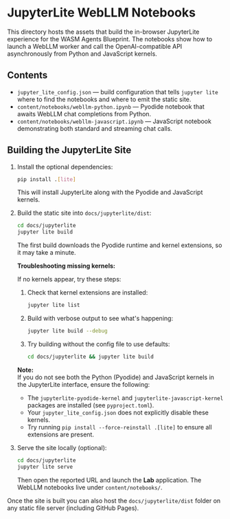 # JupyterLite WebLLM Notebooks

This directory hosts the assets that build the in-browser JupyterLite experience for the WASM Agents Blueprint. The notebooks
show how to launch a WebLLM worker and call the OpenAI-compatible API asynchronously from Python and JavaScript kernels.

## Contents

- `jupyter_lite_config.json` — build configuration that tells `jupyter lite` where to find the notebooks and where to emit the
  static site.
- `content/notebooks/webllm-python.ipynb` — Pyodide notebook that awaits WebLLM chat completions from Python.
- `content/notebooks/webllm-javascript.ipynb` — JavaScript notebook demonstrating both standard and streaming chat calls.

## Building the JupyterLite Site

1. Install the optional dependencies:

   ```bash
   pip install .[lite]
   ```

   This will install JupyterLite along with the Pyodide and JavaScript kernels.

2. Build the static site into `docs/jupyterlite/dist`:

   ```bash
   cd docs/jupyterlite
   jupyter lite build
   ```

   The first build downloads the Pyodide runtime and kernel extensions, so it may take a minute.

   **Troubleshooting missing kernels:**
   
   If no kernels appear, try these steps:
   
   1. Check that kernel extensions are installed:
      ```bash
      jupyter lite list
      ```
   
   2. Build with verbose output to see what's happening:
      ```bash
      jupyter lite build --debug
      ```

   3. Try building without the config file to use defaults:
      ```bash
      cd docs/jupyterlite && jupyter lite build
      ```

   **Note:**  
   If you do not see both the Python (Pyodide) and JavaScript kernels in the JupyterLite interface, ensure the following:
   - The `jupyterlite-pyodide-kernel` and `jupyterlite-javascript-kernel` packages are installed (see `pyproject.toml`).
   - Your `jupyter_lite_config.json` does not explicitly disable these kernels.
   - Try running `pip install --force-reinstall .[lite]` to ensure all extensions are present.

3. Serve the site locally (optional):

   ```bash
   cd docs/jupyterlite
   jupyter lite serve
   ```

   Then open the reported URL and launch the **Lab** application. The WebLLM notebooks live under
   `content/notebooks/`.

Once the site is built you can also host the `docs/jupyterlite/dist` folder on any static file server (including GitHub Pages).
